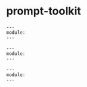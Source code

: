 # prompt-toolkit

```{autofile} ../../src/*/prompt_toolkit/*.py
---
module:
---
```

```{autofile} ../../src/*/prompt_toolkit/utils/*.py
---
module:
---
```

```{autofile} ../../src/*/prompt_toolkit/plugins/*.py
---
module:
---
```
